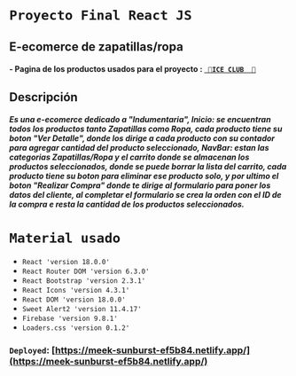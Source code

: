# ``Proyecto Final React JS ``

## E-ecomerce de zapatillas/ropa

#### - Pagina de los productos usados para el proyecto :  [ `` 🔗ICE CLUB  🧊`` ](https://iceclub.com.ar/) 
 

## Descripción
#####  Es una e-ecomerce dedicado a "Indumentaria", Inicio: se encuentran todos los productos tanto Zapatillas como Ropa, cada producto tiene su boton "Ver Detalle", donde los dirige a cada producto con su contador para agregar cantidad del producto seleccionado, NavBar: estan las categorias Zapatillas/Ropa y el carrito donde se almacenan los productos seleccionados, donde se puede borrar la lista del carrito, cada producto tiene su boton para eliminar ese producto solo, y por ultimo el boton "Realizar Compra" donde te dirige al formulario para poner los datos del cliente, al completar el formulario se crea la orden con el ID de la compra e resta la cantidad de los productos seleccionados.  

# ``Material usado ``
- `` React 'version 18.0.0' ``
- `` React Router DOM 'version 6.3.0' ``
- `` React Bootstrap 'version 2.3.1' ``
- `` React Icons 'version 4.3.1' ``
- `` React DOM 'version 18.0.0' ``
- `` Sweet Alert2 'version 11.4.17' ``
- `` Firebase 'version 9.8.1' ``
- `` Loaders.css 'version 0.1.2' ``

 ### ``Deployed``: [https://meek-sunburst-ef5b84.netlify.app/](https://meek-sunburst-ef5b84.netlify.app/)
